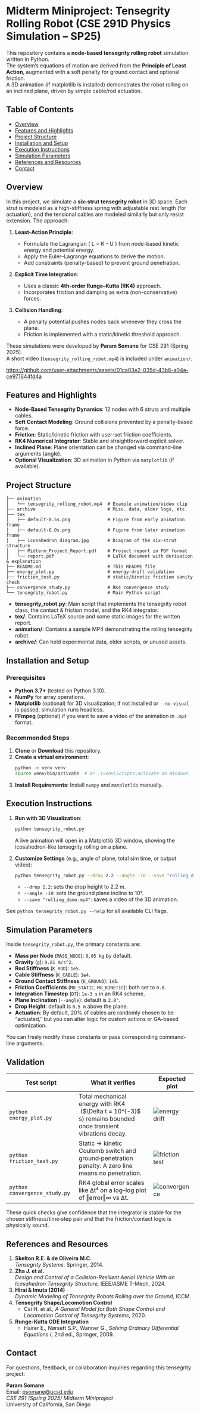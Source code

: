 # Midterm Miniproject: Tensegrity Rolling Robot (CSE 291D Physics Simulation – SP25)

This repository contains a **node-based tensegrity rolling robot** simulation written in Python.  
The system’s equations of motion are derived from the **Principle of Least Action**, augmented with a soft penalty for ground contact and optional friction.  
A 3D animation (if matplotlib is installed) demonstrates the robot rolling on an inclined plane, driven by simple cable/rod actuation.

## Table of Contents

- [Overview](#overview)
- [Features and Highlights](#features-and-highlights)
- [Project Structure](#project-structure)
- [Installation and Setup](#installation-and-setup)
- [Execution Instructions](#execution-instructions)
- [Simulation Parameters](#simulation-parameters)
- [References and Resources](#references-and-resources)
- [Contact](#contact)
 
## Overview

In this project, we simulate a **six-strut tensegrity robot** in 3D space. Each strut is modeled as a high-stiffness spring with adjustable rest length (for actuation), and the tensional cables are modeled similarly but only resist extension. The approach:

1. **Least-Action Principle**:  
   - Formulate the Lagrangian \( L = K - U \) from node-based kinetic energy and potential energy.  
   - Apply the Euler–Lagrange equations to derive the motion.  
   - Add constraints (penalty-based) to prevent ground penetration.

2. **Explicit Time Integration**:  
   - Uses a classic **4th-order Runge–Kutta (RK4)** approach.  
   - Incorporates friction and damping as extra (non-conservative) forces.

3. **Collision Handling**:  
   - A penalty potential pushes nodes back whenever they cross the plane.  
   - Friction is implemented with a static/kinetic threshold approach.

These simulations were developed by **Param Somane** for CSE 291 (Spring 2025).  
A short video (`tensegrity_rolling_robot.mp4`) is included under `animation/`.

https://github.com/user-attachments/assets/01ca03e2-035d-43b6-a04a-ce971644fd4a
 
## Features and Highlights

- **Node-Based Tensegrity Dynamics**: 12 nodes with 6 struts and multiple cables.  
- **Soft Contact Modeling**: Ground collisions prevented by a penalty-based force.  
- **Friction**: Static/kinetic friction with user-set friction coefficients.  
- **RK4 Numerical Integrator**: Stable and straightforward explicit solver.  
- **Inclined Plane**: Plane orientation can be changed via command-line arguments (angle).  
- **Optional Visualization**: 3D animation in Python via `matplotlib` (if available).
 
## Project Structure

```plaintext
├── animation
│   └── tensegrity_rolling_robot.mp4  # Example animation/video clip
├── archive                           # Misc. data, older logs, etc.
├── tex
│   ├── default-0.5s.png              # Figure from early animation frame
│   ├── default-8.0s.png              # Figure from later animation frame
│   ├── icosahedron_diagram.jpg       # Diagram of the six-strut structure
│   ├── Midterm_Project_Report.pdf    # Project report in PDF format
│   └── report.pdf                    # LaTeX document with derivation & explanation
├── README.md                         # This README file
├── energy_plot.py                    # energy‑drift validation
├── friction_test.py                  # static/kinetic friction sanity check
├── convergence_study.py              # RK4 convergence study
└── tensegrity_robot.py               # Main Python script
```

- **tensegrity_robot.py**: Main script that implements the tensegrity robot class, the contact & friction model, and the RK4 integrator.  
- **tex/**: Contains LaTeX source and some static images for the written report.  
- **animation/**: Contains a sample MP4 demonstrating the rolling tensegrity robot.  
- **archive/**: Can hold experimental data, older scripts, or unused assets.
 
## Installation and Setup

### Prerequisites

- **Python 3.7+** (tested on Python 3.10).
- **NumPy** for array operations.
- **Matplotlib** (optional) for 3D visualization; if not installed or `--no-visual` is passed, simulation runs headless.
- **FFmpeg** (optional) if you want to save a video of the animation in `.mp4` format.

### Recommended Steps

1. **Clone** or **Download** this repository.
2. **Create a virtual environment**:
   ```bash
   python -m venv venv
   source venv/bin/activate  # or .\venv\Scripts\activate on Windows
   ```
3. **Install Requirements**:
   Install `numpy` and `matplotlib` manually.
 
## Execution Instructions

1. **Run with 3D Visualization**:
   ```bash
   python tensegrity_robot.py
   ```
   A live animation will open in a Matplotlib 3D window, showing the icosahedron-like tensegrity rolling on a plane.

2. **Customize Settings** (e.g., angle of plane, total sim time, or output video):
   ```bash
   python tensegrity_robot.py --drop 2.2 --angle -10 --save "rolling_demo.mp4"
   ```
   - `--drop 2.2`: sets the drop height to 2.2 m.
   - `--angle -10`: sets the ground plane incline to 10°.  
   - `--save "rolling_demo.mp4"`: saves a video of the 3D animation.

See `python tensegrity_robot.py --help` for all available CLI flags.
 
## Simulation Parameters

Inside `tensegrity_robot.py`, the primary constants are:

- **Mass per Node** (`MASS_NODE`): `0.05 kg` by default.
- **Gravity** (`g`): `9.81 m/s^2`.
- **Rod Stiffness** (`K_ROD`): `1e5`.
- **Cable Stiffness** (`K_CABLE`): `1e4`.
- **Ground Contact Stiffness** (`K_GROUND`): `1e5`.
- **Friction Coefficients** (`MU_STATIC`, `MU_KINETIC`): both set to `0.8`.
- **Integration Timestep** (`DT`): `1e-3 s` in an RK4 scheme.
- **Plane Inclination** (`--angle`): default is `2.0°`.
- **Drop Height**: default is `0.5 m` above the plane.
- **Actuation**: By default, 20% of cables are randomly chosen to be “actuated,” but you can alter logic for custom actions or GA-based optimization.

You can freely modify these constants or pass corresponding command-line arguments.
 
## Validation

| Test script | What it verifies | Expected plot |
|-------------|------------------|---------------|
| `python energy_plot.py` | Total mechanical energy with RK4 &nbsp;(\$\Delta t = 10^{-3}\$ s) remains bounded once transient vibrations decay. | ![energy drift](tex/energy_drift.png) |
| `python friction_test.py` | Static → kinetic Coulomb switch and ground‐penetration penalty. A zero line means no penetration. | ![friction test](tex/friction_test.png) |
| `python convergence_study.py` | RK4 global error scales like Δt⁴ on a log–log plot of ‖error‖∞ vs Δt. | ![convergence](tex/rk4_convergence.png) | <!-- NEW row -->

These quick checks give confidence that the integrator is stable for the
chosen stiffness/time‑step pair and that the friction/contact logic is
physically sound.

## References and Resources

1. **Skelton R.E. & de Oliveira M.C.**  
   *Tensegrity Systems.* Springer, 2014.  
2. **Zha J. et al.**  
   *Design and Control of a Collision-Resilient Aerial Vehicle With an Icosahedron Tensegrity Structure,* IEEE/ASME T-Mech, 2024.  
3. **Hirai & Imuta (2014)**  
   *Dynamic Modeling of Tensegrity Robots Rolling over the Ground,* ICCM.  
4. **Tensegrity Shape/Locomotion Control**  
   - Cai H. et al., *A General Model for Both Shape Control and Locomotion Control of Tensegrity Systems*, 2020.  
5. **Runge-Kutta ODE Integration**  
   - Hairer E., Nørsett S.P., Wanner G., *Solving Ordinary Differential Equations I*, 2nd ed., Springer, 2009.  
 
## Contact

For questions, feedback, or collaboration inquiries regarding this tensegrity project:

**Param Somane**  
Email: [psomane@ucsd.edu](mailto:psomane@ucsd.edu)  
*CSE 291 (Spring 2025) Midterm Miniproject*  
University of California, San Diego
